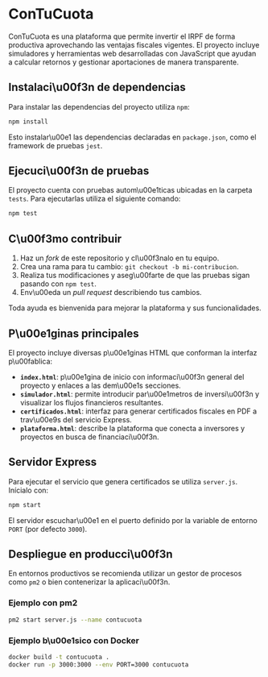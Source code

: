# ConTuCuota

ConTuCuota es una plataforma que permite invertir el IRPF de forma
productiva aprovechando las ventajas fiscales vigentes. El proyecto
incluye simuladores y herramientas web desarrolladas con JavaScript
que ayudan a calcular retornos y gestionar aportaciones de manera
transparente.

## Instalaci\u00f3n de dependencias

Para instalar las dependencias del proyecto utiliza `npm`:

```bash
npm install
```

Esto instalar\u00e1 las dependencias declaradas en `package.json`, como el
framework de pruebas `jest`.

## Ejecuci\u00f3n de pruebas

El proyecto cuenta con pruebas autom\u00e1ticas ubicadas en la carpeta
`tests`. Para ejecutarlas utiliza el siguiente comando:

```bash
npm test
```

## C\u00f3mo contribuir

1. Haz un *fork* de este repositorio y cl\u00f3nalo en tu equipo.
2. Crea una rama para tu cambio: `git checkout -b mi-contribucion`.
3. Realiza tus modificaciones y aseg\u00farte de que las pruebas sigan
   pasando con `npm test`.
4. Env\u00eda un *pull request* describiendo tus cambios.

Toda ayuda es bienvenida para mejorar la plataforma y sus
funcionalidades.

## P\u00e1ginas principales

El proyecto incluye diversas p\u00e1ginas HTML que conforman la interfaz p\u00fablica:

- **`index.html`**: p\u00e1gina de inicio con informaci\u00f3n general del proyecto y enlaces a las dem\u00e1s secciones.
- **`simulador.html`**: permite introducir par\u00e1metros de inversi\u00f3n y visualizar los flujos financieros resultantes.
- **`certificados.html`**: interfaz para generar certificados fiscales en PDF a trav\u00e9s del servicio Express.
- **`plataforma.html`**: describe la plataforma que conecta a inversores y proyectos en busca de financiaci\u00f3n.

## Servidor Express

Para ejecutar el servicio que genera certificados se utiliza `server.js`. Inícialo con:

```bash
npm start
```

El servidor escuchar\u00e1 en el puerto definido por la variable de entorno `PORT` (por defecto `3000`).

## Despliegue en producci\u00f3n

En entornos productivos se recomienda utilizar un gestor de procesos como `pm2` o bien contenerizar la aplicaci\u00f3n.

### Ejemplo con pm2

```bash
pm2 start server.js --name contucuota
```

### Ejemplo b\u00e1sico con Docker

```bash
docker build -t contucuota .
docker run -p 3000:3000 --env PORT=3000 contucuota
```
